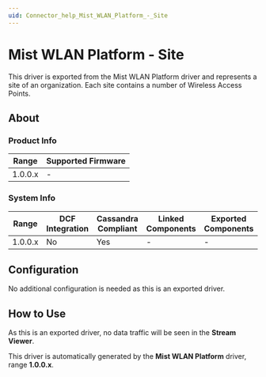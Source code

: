 ```yaml
---
uid: Connector_help_Mist_WLAN_Platform_-_Site
---
```


# Mist WLAN Platform - Site

This driver is exported from the Mist WLAN Platform driver and represents a site of an organization. Each site contains a number of Wireless Access Points.

## About

### Product Info

| **Range** | **Supported Firmware** |
|-----------|------------------------|
| 1.0.0.x   | \-                     |

### System Info

| **Range** | **DCF Integration** | **Cassandra Compliant** | **Linked Components** | **Exported Components** |
|-----------|---------------------|-------------------------|-----------------------|-------------------------|
| 1.0.0.x   | No                  | Yes                     | \-                    | \-                      |

## Configuration

No additional configuration is needed as this is an exported driver.

## How to Use

As this is an exported driver, no data traffic will be seen in the **Stream Viewer**.

This driver is automatically generated by the **Mist WLAN Platform** driver, range **1.0.0.x**.

